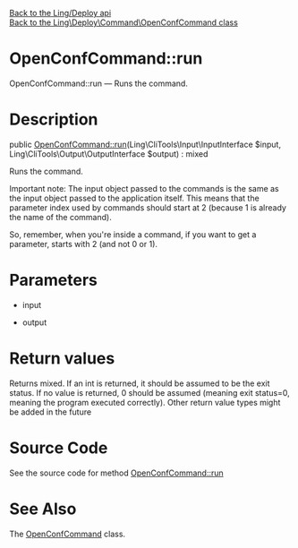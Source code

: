 [Back to the Ling/Deploy api](https://github.com/lingtalfi/Deploy/blob/master/doc/api/Ling/Deploy.md)<br>
[Back to the Ling\Deploy\Command\OpenConfCommand class](https://github.com/lingtalfi/Deploy/blob/master/doc/api/Ling/Deploy/Command/OpenConfCommand.md)


OpenConfCommand::run
================



OpenConfCommand::run — Runs the command.




Description
================


public [OpenConfCommand::run](https://github.com/lingtalfi/Deploy/blob/master/doc/api/Ling/Deploy/Command/OpenConfCommand/run.md)(Ling\CliTools\Input\InputInterface $input, Ling\CliTools\Output\OutputInterface $output) : mixed




Runs the command.

Important note:
The input object passed to the commands is the same as the input object passed to the application itself.
This means that the parameter index used by commands should start at 2 (because 1 is already the name of the command).

So, remember, when you're inside a command, if you want to get a parameter, starts with 2 (and not 0 or 1).




Parameters
================


- input

    

- output

    


Return values
================

Returns mixed.
If an int is returned, it should be assumed to be the exit status.
If no value is returned, 0 should be assumed (meaning exit status=0, meaning the program executed correctly).
Other return value types might be added in the future







Source Code
===========
See the source code for method [OpenConfCommand::run](https://github.com/lingtalfi/Deploy/blob/master/Command/OpenConfCommand.php#L27-L31)


See Also
================

The [OpenConfCommand](https://github.com/lingtalfi/Deploy/blob/master/doc/api/Ling/Deploy/Command/OpenConfCommand.md) class.



